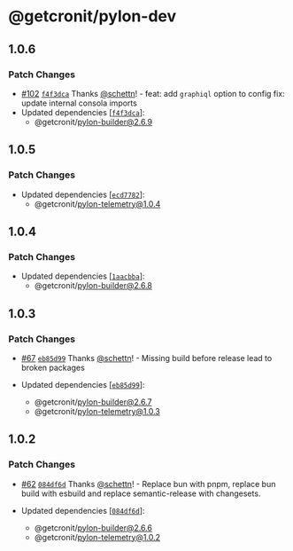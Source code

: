 # @getcronit/pylon-dev

## 1.0.6

### Patch Changes

- [#102](https://github.com/getcronit/pylon/pull/102) [`f4f3dca`](https://github.com/getcronit/pylon/commit/f4f3dcaee59d03508a99ce7bd4a4ae8370d74a4a) Thanks [@schettn](https://github.com/schettn)! - feat: add `graphiql` option to config
  fix: update internal consola imports
- Updated dependencies [[`f4f3dca`](https://github.com/getcronit/pylon/commit/f4f3dcaee59d03508a99ce7bd4a4ae8370d74a4a)]:
  - @getcronit/pylon-builder@2.6.9

## 1.0.5

### Patch Changes

- Updated dependencies [[`ecd7782`](https://github.com/getcronit/pylon/commit/ecd77827be4df05a7fe1c26f1d827708e95ff026)]:
  - @getcronit/pylon-telemetry@1.0.4

## 1.0.4

### Patch Changes

- Updated dependencies [[`1aacbba`](https://github.com/getcronit/pylon/commit/1aacbba92b01f5f08b886ef2d96662ffe864f062)]:
  - @getcronit/pylon-builder@2.6.8

## 1.0.3

### Patch Changes

- [#67](https://github.com/getcronit/pylon/pull/67) [`eb85d99`](https://github.com/getcronit/pylon/commit/eb85d9920235e0322f39f46576e1098526e871b5) Thanks [@schettn](https://github.com/schettn)! - Missing build before release lead to broken packages

- Updated dependencies [[`eb85d99`](https://github.com/getcronit/pylon/commit/eb85d9920235e0322f39f46576e1098526e871b5)]:
  - @getcronit/pylon-builder@2.6.7
  - @getcronit/pylon-telemetry@1.0.3

## 1.0.2

### Patch Changes

- [#62](https://github.com/getcronit/pylon/pull/62) [`084df6d`](https://github.com/getcronit/pylon/commit/084df6daa53ccfe575db1aacbd1a07adebf8a716) Thanks [@schettn](https://github.com/schettn)! - Replace bun with pnpm, replace bun build with esbuild and replace semantic-release with changesets.

- Updated dependencies [[`084df6d`](https://github.com/getcronit/pylon/commit/084df6daa53ccfe575db1aacbd1a07adebf8a716)]:
  - @getcronit/pylon-builder@2.6.6
  - @getcronit/pylon-telemetry@1.0.2

